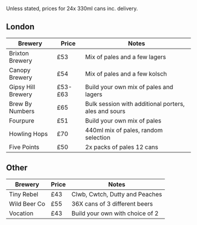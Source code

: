 Unless stated, prices for 24x 330ml cans inc. delivery.

## London

| Brewery | Price | Notes |
| --- | --- | --- |
| Brixton Brewery | £53 | Mix of pales and a few lagers |
| Canopy Brewery | £54 | Mix of pales and a few kolsch |
| Gipsy Hill Brewery | £53-£63 | Build your own mix of pales and lagers |
| Brew By Numbers | £65 | Bulk session with additional porters, ales and sours |
| Fourpure | £51 | Build your own mix of pales |
| Howling Hops | £70 | 440ml mix of pales, random selection |
| Five Points | £50 | 2x packs of pales 12 cans |


## Other

| Brewery | Price | Notes |
| --- | --- | --- |
| Tiny Rebel | £43 | Clwb, Cwtch, Dutty and Peaches |
| Wild Beer Co | £55 | 36X cans of 3 different beers |
| Vocation | £43 | Build your own with choice of 2 |
